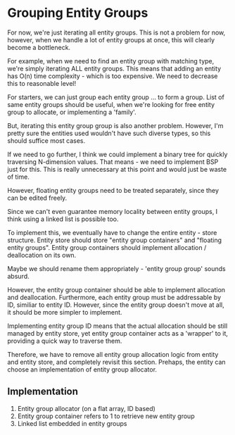 # Grouping Entity Groups
For now, we're just iterating all entity groups. This is not a problem for
now, however, when we handle a lot of entity groups at once, this will clearly
become a bottleneck.

For example, when we need to find an entity group with matching type, we're
simply iterating ALL entity groups. This means that adding an entity has O(n)
time complexity - which is too expensive. We need to decrease this to reasonable
level!

For starters, we can just group each entity group ... to form a group.
List of same entity groups should be useful, when we're looking for free
entity group to allocate, or implementing a 'family'.

But, iterating this entity group group is also another problem. However, I'm
pretty sure the entities used wouldn't have such diverse types, so this should
suffice most cases.

If we need to go further, I think we could implement a binary tree for quickly
traversing N-dimension values. That means - we need to implement BSP just for
this. This is really unnecessary at this point and would just be waste of time.

However, floating entity groups need to be treated separately, since they can
be edited freely.

Since we can't even guarantee memory locality between entity groups, I think
using a linked list is possible too.


To implement this, we eventually have to change the entire entity - store
structure. Entity store should store "entity group containers" and "floating
entity groups". Entity group containers should implement allocation /
deallocation on its own.

Maybe we should rename them appropriately - 'entity group group' sounds absurd.

However, the entity group container should be able to implement allocation and
deallocation. Furthermore, each entity group must be addressable by ID,
similiar to entity ID. However, since the entity group doesn't move at all,
it should be more simpler to implement.

Implementing entity group ID means that the actual allocation should be still
managed by entity store, yet entity group container acts as a 'wrapper' to it,
providing a quick way to traverse them.

Therefore, we have to remove all entity group allocation logic from entity and
entity store, and completely revisit this section. Prehaps, the entity can
choose an implementation of entity group allocator.

## Implementation
1. Entity group allocator (on a flat array, ID based)
2. Entity group container refers to 1 to retrieve new entity group
3. Linked list embedded in entity groups

